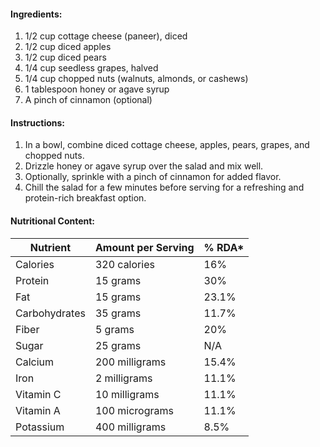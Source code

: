 #### Ingredients:

1. 1/2 cup cottage cheese (paneer), diced
2. 1/2 cup diced apples
3. 1/2 cup diced pears
4. 1/4 cup seedless grapes, halved
5. 1/4 cup chopped nuts (walnuts, almonds, or cashews)
6. 1 tablespoon honey or agave syrup
7. A pinch of cinnamon (optional)

#### Instructions:

1. In a bowl, combine diced cottage cheese, apples, pears, grapes, and chopped nuts.
2. Drizzle honey or agave syrup over the salad and mix well.
3. Optionally, sprinkle with a pinch of cinnamon for added flavor.
4. Chill the salad for a few minutes before serving for a refreshing and protein-rich breakfast option.

#### Nutritional Content:

| Nutrient      | Amount per Serving | % RDA* |
| ------------- | ------------------ | ------ |
| Calories      | 320 calories       | 16%    |
| Protein       | 15 grams           | 30%    |
| Fat           | 15 grams           | 23.1%  |
| Carbohydrates | 35 grams           | 11.7%  |
| Fiber         | 5 grams            | 20%    |
| Sugar         | 25 grams           | N/A    |
| Calcium       | 200 milligrams     | 15.4%  |
| Iron          | 2 milligrams       | 11.1%  |
| Vitamin C     | 10 milligrams      | 11.1%  |
| Vitamin A     | 100 micrograms     | 11.1%  |
| Potassium     | 400 milligrams     | 8.5%   |